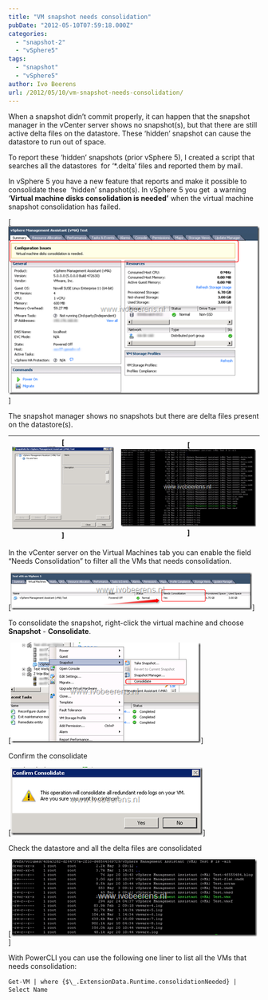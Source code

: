 ```yaml
---
title: "VM snapshot needs consolidation"
pubDate: "2012-05-10T07:59:18.000Z"
categories: 
  - "snapshot-2"
  - "vSphere5"
tags: 
  - "snapshot"
  - "vSphere5"
author: Ivo Beerens
url: /2012/05/10/vm-snapshot-needs-consolidation/
---
```


When a snapshot didn’t commit properly, it can happen that the snapshot manager in the vCenter server shows no snapshot(s), but that there are still active delta files on the datastore. These ‘hidden’ snapshot can cause the datastore to run out of space.

To report these ‘hidden’ snapshots (prior vSphere 5), I created a script that searches all the datastores  for ‘\*.delta’ files and reported them by mail.  

In vSphere 5 you have a new feature that reports and make it possible to consolidate these  ‘hidden’ snapshot(s). In vSphere 5 you get  a warning ‘**Virtual machine disks consolidation is needed’** when the virtual machine snapshot consolidation has failed.

[![image](images/image8_thumb.png)]

The snapshot manager shows no snapshots but there are delta files present on the datastore(s).

| [![image](images/image_thumb9.png)] | [![image](images/image_thumb10.png)]  |
|---|---|

In the vCenter server on the Virtual Machines tab you can enable the field “Needs Consolidation” to filter all the VMs that needs consolidation.

[![image](images/image12_thumb.png)]

To consolidate the snapshot, right-click the virtual machine and choose **Snapshot** - **Consolidate**.

[![image](images/image20_thumb.png)]

Confirm the consolidate

[![image](images/image24_thumb.png)]

Check the datastore and all the delta files are consolidated

[![image](images/image27_thumb.png)]

With PowerCLI you can use the following one liner to list all the VMs that needs consolidation:

```
Get-VM | where {$\_.ExtensionData.Runtime.consolidationNeeded} | Select Name 
```
